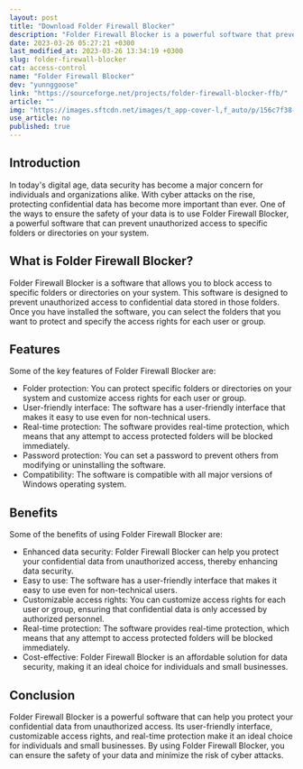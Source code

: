 ```yaml
---
layout: post
title: "Download Folder Firewall Blocker"
description: "Folder Firewall Blocker is a powerful software that prevents unauthorized access to confidential data stored in specific folders or directories on your system. Read on to know more about its features and benefits."
date: 2023-03-26 05:27:21 +0300
last_modified_at: 2023-03-26 13:34:19 +0300
slug: folder-firewall-blocker
cat: access-control
name: "Folder Firewall Blocker"
dev: "yunnggoose"
link: "https://sourceforge.net/projects/folder-firewall-blocker-ffb/"
article: ""
img: "https://images.sftcdn.net/images/t_app-cover-l,f_auto/p/156c7f38-a4d5-11e6-b80b-00163ec9f5fa/1854113075/folder-firewall-blocker-screenshot.png"
use_article: no
published: true
---
```

## Introduction

In today's digital age, data security has become a major concern for individuals and organizations alike. With cyber attacks on the rise, protecting confidential data has become more important than ever. One of the ways to ensure the safety of your data is to use Folder Firewall Blocker, a powerful software that can prevent unauthorized access to specific folders or directories on your system.

## What is Folder Firewall Blocker?

Folder Firewall Blocker is a software that allows you to block access to specific folders or directories on your system. This software is designed to prevent unauthorized access to confidential data stored in those folders. Once you have installed the software, you can select the folders that you want to protect and specify the access rights for each user or group.

## Features

Some of the key features of Folder Firewall Blocker are:

- Folder protection: You can protect specific folders or directories on your system and customize access rights for each user or group.
- User-friendly interface: The software has a user-friendly interface that makes it easy to use even for non-technical users.
- Real-time protection: The software provides real-time protection, which means that any attempt to access protected folders will be blocked immediately.
- Password protection: You can set a password to prevent others from modifying or uninstalling the software.
- Compatibility: The software is compatible with all major versions of Windows operating system.

## Benefits

Some of the benefits of using Folder Firewall Blocker are:

- Enhanced data security: Folder Firewall Blocker can help you protect your confidential data from unauthorized access, thereby enhancing data security.
- Easy to use: The software has a user-friendly interface that makes it easy to use even for non-technical users.
- Customizable access rights: You can customize access rights for each user or group, ensuring that confidential data is only accessed by authorized personnel.
- Real-time protection: The software provides real-time protection, which means that any attempt to access protected folders will be blocked immediately.
- Cost-effective: Folder Firewall Blocker is an affordable solution for data security, making it an ideal choice for individuals and small businesses.

## Conclusion

Folder Firewall Blocker is a powerful software that can help you protect your confidential data from unauthorized access. Its user-friendly interface, customizable access rights, and real-time protection make it an ideal choice for individuals and small businesses. By using Folder Firewall Blocker, you can ensure the safety of your data and minimize the risk of cyber attacks.